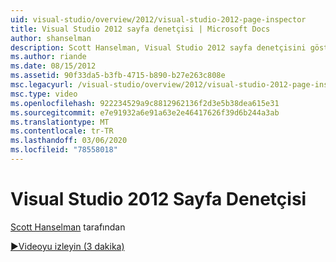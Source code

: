 ```yaml
---
uid: visual-studio/overview/2012/visual-studio-2012-page-inspector
title: Visual Studio 2012 sayfa denetçisi | Microsoft Docs
author: shanselman
description: Scott Hanselman, Visual Studio 2012 sayfa denetçisini gösterir.
ms.author: riande
ms.date: 08/15/2012
ms.assetid: 90f33da5-b3fb-4715-b890-b27e263c808e
msc.legacyurl: /visual-studio/overview/2012/visual-studio-2012-page-inspector
msc.type: video
ms.openlocfilehash: 922234529a9c8812962136f2d3e5b38dea615e31
ms.sourcegitcommit: e7e91932a6e91a63e2e46417626f39d6b244a3ab
ms.translationtype: MT
ms.contentlocale: tr-TR
ms.lasthandoff: 03/06/2020
ms.locfileid: "78558018"
---
```

# <a name="visual-studio-2012-page-inspector"></a>Visual Studio 2012 Sayfa Denetçisi

[Scott Hanselman](https://github.com/shanselman) tarafından

[&#9654;Videoyu izleyin (3 dakika)](https://channel9.msdn.com/Blogs/ASP-NET-Site-Videos/visual-studio-2012-page-inspector)

